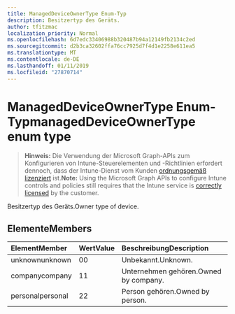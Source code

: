 ```yaml
---
title: ManagedDeviceOwnerType Enum-Typ
description: Besitzertyp des Geräts.
author: tfitzmac
localization_priority: Normal
ms.openlocfilehash: 6d7edc33406988b320487b94a12149fb2134c2ed
ms.sourcegitcommit: d2b3ca32602ffa76cc7925d7f4d1e2258e611ea5
ms.translationtype: MT
ms.contentlocale: de-DE
ms.lasthandoff: 01/11/2019
ms.locfileid: "27870714"
---
```

# <a name="manageddeviceownertype-enum-type"></a><span data-ttu-id="a74dd-103">ManagedDeviceOwnerType Enum-Typ</span><span class="sxs-lookup"><span data-stu-id="a74dd-103">managedDeviceOwnerType enum type</span></span>

> <span data-ttu-id="a74dd-104">**Hinweis:** Die Verwendung der Microsoft Graph-APIs zum Konfigurieren von Intune-Steuerelementen und -Richtlinien erfordert dennoch, dass der Intune-Dienst vom Kunden [ordnungsgemäß lizenziert](https://go.microsoft.com/fwlink/?linkid=839381) ist.</span><span class="sxs-lookup"><span data-stu-id="a74dd-104">**Note:** Using the Microsoft Graph APIs to configure Intune controls and policies still requires that the Intune service is [correctly licensed](https://go.microsoft.com/fwlink/?linkid=839381) by the customer.</span></span>

<span data-ttu-id="a74dd-105">Besitzertyp des Geräts.</span><span class="sxs-lookup"><span data-stu-id="a74dd-105">Owner type of device.</span></span>
## <a name="members"></a><span data-ttu-id="a74dd-106">Elemente</span><span class="sxs-lookup"><span data-stu-id="a74dd-106">Members</span></span>
|<span data-ttu-id="a74dd-107">Element</span><span class="sxs-lookup"><span data-stu-id="a74dd-107">Member</span></span>|<span data-ttu-id="a74dd-108">Wert</span><span class="sxs-lookup"><span data-stu-id="a74dd-108">Value</span></span>|<span data-ttu-id="a74dd-109">Beschreibung</span><span class="sxs-lookup"><span data-stu-id="a74dd-109">Description</span></span>|
|:---|:---|:---|
|<span data-ttu-id="a74dd-110">unknown</span><span class="sxs-lookup"><span data-stu-id="a74dd-110">unknown</span></span>|<span data-ttu-id="a74dd-111">0</span><span class="sxs-lookup"><span data-stu-id="a74dd-111">0</span></span>|<span data-ttu-id="a74dd-112">Unbekannt.</span><span class="sxs-lookup"><span data-stu-id="a74dd-112">Unknown.</span></span>|
|<span data-ttu-id="a74dd-113">company</span><span class="sxs-lookup"><span data-stu-id="a74dd-113">company</span></span>|<span data-ttu-id="a74dd-114">1</span><span class="sxs-lookup"><span data-stu-id="a74dd-114">1</span></span>|<span data-ttu-id="a74dd-115">Unternehmen gehören.</span><span class="sxs-lookup"><span data-stu-id="a74dd-115">Owned by company.</span></span>|
|<span data-ttu-id="a74dd-116">personal</span><span class="sxs-lookup"><span data-stu-id="a74dd-116">personal</span></span>|<span data-ttu-id="a74dd-117">2</span><span class="sxs-lookup"><span data-stu-id="a74dd-117">2</span></span>|<span data-ttu-id="a74dd-118">Person gehören.</span><span class="sxs-lookup"><span data-stu-id="a74dd-118">Owned by person.</span></span>|



